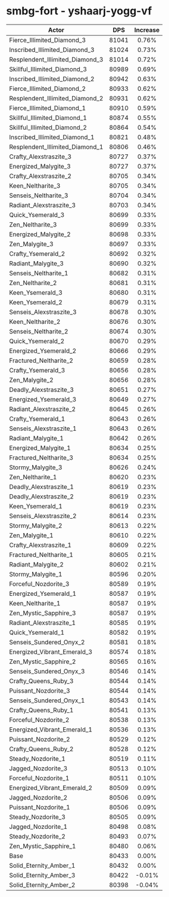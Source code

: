 # smbg-fort - yshaarj-yogg-vf
| Actor | DPS | Increase |
|---|:---:|:---:|
|Fierce_Illimited_Diamond_3|81041|0.76%|
|Inscribed_Illimited_Diamond_3|81024|0.73%|
|Resplendent_Illimited_Diamond_3|81014|0.72%|
|Skillful_Illimited_Diamond_3|80989|0.69%|
|Inscribed_Illimited_Diamond_2|80942|0.63%|
|Fierce_Illimited_Diamond_2|80933|0.62%|
|Resplendent_Illimited_Diamond_2|80931|0.62%|
|Fierce_Illimited_Diamond_1|80910|0.59%|
|Skillful_Illimited_Diamond_1|80874|0.55%|
|Skillful_Illimited_Diamond_2|80864|0.54%|
|Inscribed_Illimited_Diamond_1|80821|0.48%|
|Resplendent_Illimited_Diamond_1|80806|0.46%|
|Crafty_Alexstraszite_3|80727|0.37%|
|Energized_Malygite_3|80727|0.37%|
|Crafty_Alexstraszite_2|80705|0.34%|
|Keen_Neltharite_3|80705|0.34%|
|Senseis_Neltharite_3|80704|0.34%|
|Radiant_Alexstraszite_3|80703|0.34%|
|Quick_Ysemerald_3|80699|0.33%|
|Zen_Neltharite_3|80699|0.33%|
|Energized_Malygite_2|80698|0.33%|
|Zen_Malygite_3|80697|0.33%|
|Crafty_Ysemerald_2|80692|0.32%|
|Radiant_Malygite_3|80690|0.32%|
|Senseis_Neltharite_1|80682|0.31%|
|Zen_Neltharite_2|80681|0.31%|
|Keen_Ysemerald_3|80680|0.31%|
|Keen_Ysemerald_2|80679|0.31%|
|Senseis_Alexstraszite_3|80678|0.30%|
|Keen_Neltharite_2|80676|0.30%|
|Senseis_Neltharite_2|80674|0.30%|
|Quick_Ysemerald_2|80670|0.29%|
|Energized_Ysemerald_2|80666|0.29%|
|Fractured_Neltharite_2|80659|0.28%|
|Crafty_Ysemerald_3|80656|0.28%|
|Zen_Malygite_2|80656|0.28%|
|Deadly_Alexstraszite_3|80651|0.27%|
|Energized_Ysemerald_3|80649|0.27%|
|Radiant_Alexstraszite_2|80645|0.26%|
|Crafty_Ysemerald_1|80643|0.26%|
|Senseis_Alexstraszite_1|80643|0.26%|
|Radiant_Malygite_1|80642|0.26%|
|Energized_Malygite_1|80634|0.25%|
|Fractured_Neltharite_3|80634|0.25%|
|Stormy_Malygite_3|80626|0.24%|
|Zen_Neltharite_1|80620|0.23%|
|Deadly_Alexstraszite_1|80619|0.23%|
|Deadly_Alexstraszite_2|80619|0.23%|
|Keen_Ysemerald_1|80619|0.23%|
|Senseis_Alexstraszite_2|80614|0.23%|
|Stormy_Malygite_2|80613|0.22%|
|Zen_Malygite_1|80610|0.22%|
|Crafty_Alexstraszite_1|80609|0.22%|
|Fractured_Neltharite_1|80605|0.21%|
|Radiant_Malygite_2|80602|0.21%|
|Stormy_Malygite_1|80596|0.20%|
|Forceful_Nozdorite_3|80589|0.19%|
|Energized_Ysemerald_1|80587|0.19%|
|Keen_Neltharite_1|80587|0.19%|
|Zen_Mystic_Sapphire_3|80587|0.19%|
|Radiant_Alexstraszite_1|80585|0.19%|
|Quick_Ysemerald_1|80582|0.19%|
|Senseis_Sundered_Onyx_2|80581|0.18%|
|Energized_Vibrant_Emerald_3|80574|0.18%|
|Zen_Mystic_Sapphire_2|80565|0.16%|
|Senseis_Sundered_Onyx_3|80546|0.14%|
|Crafty_Queens_Ruby_3|80544|0.14%|
|Puissant_Nozdorite_3|80544|0.14%|
|Senseis_Sundered_Onyx_1|80543|0.14%|
|Crafty_Queens_Ruby_1|80541|0.13%|
|Forceful_Nozdorite_2|80538|0.13%|
|Energized_Vibrant_Emerald_1|80536|0.13%|
|Puissant_Nozdorite_2|80529|0.12%|
|Crafty_Queens_Ruby_2|80528|0.12%|
|Steady_Nozdorite_1|80519|0.11%|
|Jagged_Nozdorite_3|80513|0.10%|
|Forceful_Nozdorite_1|80511|0.10%|
|Energized_Vibrant_Emerald_2|80509|0.09%|
|Jagged_Nozdorite_2|80506|0.09%|
|Puissant_Nozdorite_1|80506|0.09%|
|Steady_Nozdorite_3|80505|0.09%|
|Jagged_Nozdorite_1|80498|0.08%|
|Steady_Nozdorite_2|80493|0.07%|
|Zen_Mystic_Sapphire_1|80480|0.06%|
|Base|80433|0.00%|
|Solid_Eternity_Amber_1|80432|0.00%|
|Solid_Eternity_Amber_3|80422|-0.01%|
|Solid_Eternity_Amber_2|80398|-0.04%|
